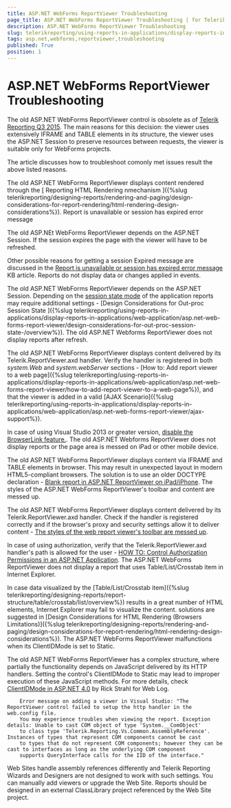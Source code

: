```yaml
---
title: ASP.NET WebForms ReportViewer Troubleshooting
page_title: ASP.NET WebForms ReportViewer Troubleshooting | for Telerik Reporting Documentation
description: ASP.NET WebForms ReportViewer Troubleshooting
slug: telerikreporting/using-reports-in-applications/display-reports-in-applications/web-application/troubleshooting/asp.net-webforms-reportviewer-troubleshooting
tags: asp.net,webforms,reportviewer,troubleshooting
published: True
position: 1
---
```


# ASP.NET WebForms ReportViewer Troubleshooting



The old ASP.NET WebForms ReportViewer control is obsolete as of [Telerik Reporting Q3 2015](http://www.telerik.com/support/whats-new/reporting/release-history/telerik-reporting-q3-2015-version-9-2-15-930).
        The main reasons for this decision: the viewer uses extensively IFRAME and TABLE elements in its structure,
        the viewer uses the ASP.NET Session to preserve resources between requests, the viewer is suitable only for WebForms projects.
      

The  article discusses how to troubleshoot comonly met issues result the above listed reasons.

The old ASP.NET WebForms ReportViewer displays content rendered through the [
          Reporting HTML Rendering nmechanism
        ]({%slug telerikreporting/designing-reports/rendering-and-paging/design-considerations-for-report-rendering/html-rendering-design-considerations%}).
      Report is unavailable or session has expired error message

The old ASP.NEt WebForms ReportViewer depends on the ASP.NET Session.
          If the session expires the page with the viewer will have to be refreshed.
        

Other possible reasons for getting a session Expired message are discussed in the [Report is unavailable or session has expired error message](http://www.telerik.com/support/kb/reporting/deliver-reports-to-any-application/details/report-is-unavailable-or-session-has-expired-error-message) KB article.
        Reports do not display data or changes applied in events.

The old ASP.NET WebForms ReportViewer depends on the ASP.NET Session.
          Depending on the [session state mode](https://msdn.microsoft.com/en-us/library/ms178586.aspx) of the application reports may require
          additional settings - [Design Considerations for Out-proc Session State ]({%slug telerikreporting/using-reports-in-applications/display-reports-in-applications/web-application/asp.net-web-forms-report-viewer/design-considerations-for-out-proc-session-state-/overview%}).
        The old ASP.NET Webforms ReportViewer does not display reports after refresh.

The old ASP.NET WebForms ReportViewer displays content delivered by its Telerik.ReportViewer.axd handler.
          Verify the handler is registered in both *system.Web* and *system.webServer* sections -
          [How to: Add report viewer to a web page]({%slug telerikreporting/using-reports-in-applications/display-reports-in-applications/web-application/asp.net-web-forms-report-viewer/how-to-add-report-viewer-to-a-web-page%}),
          and that the viewer is added in a valid [AJAX Scenario]({%slug telerikreporting/using-reports-in-applications/display-reports-in-applications/web-application/asp.net-web-forms-report-viewer/ajax-support%}).
        

In case of using Visual Studio 2013 or greater version, [disable the BrowserLink feature.](http://www.asp.net/visual-studio/overview/2013/using-browser-link).
        The old ASP.NET Webforms ReportViewer does not display reports or the page area is messed on iPad or other mobile device.

The old ASP.NET WebForms ReportViewer displays content via IFRAME and TABLE elements in browser.
          This may result in unexpected layout in modern HTML5-compliant browsers.
          The solution is to use an older DOCTYPE declaration - [Blank report in ASP.NET ReportViewer on iPad/iPhone](http://www.telerik.com/support/kb/reporting/details/blank-report-in-asp.net-reportviewer-on-ipad-iphone).
        The styles of the ASP.NET WebForms ReportViewer's toolbar and content are messed up. 

The old ASP.NET WebForms ReportViewer displays content delivered by its Telerik.ReportViewer.axd handler.
          Check if the handler is registered correctly and if the browser's proxy and security settings allow it to deliver content - [The styles of the web report viewer's toolbar are messed up](http://www.telerik.com/support/kb/reporting/details/the-styles-of-the-web-report-viewer-s-toolbar-are-messed-up).
        

In case of using authorization, verify that the Telerik.ReportViewer.axd handler's path is allowed for the user - [HOW TO: Control Authorization Permissions in an ASP.NET Application](https://support.microsoft.com/en-us/kb/316871).
        The ASP.NET WebForms ReportViewer does not display a report that uses Table/List/Crosstab item in Internet Explorer.

In case data visualized by the [Table/List/Crosstab item]({%slug telerikreporting/designing-reports/report-structure/table/crosstab/list/overview%})
          results in a great number of HTML elements, Internet Explorer may fail to visualize the content. solutions are suggested in
          [Design Considerations for HTML Rendering (Browsers Limitations)]({%slug telerikreporting/designing-reports/rendering-and-paging/design-considerations-for-report-rendering/html-rendering-design-considerations%}).
        The ASP.NET WebForms ReportViewer malfunctions when its ClientIDMode is set to Static.

The old ASP.NET WebForms ReportViewer has a complex structure,
          where partially the functionality depends on JavaScript delivered by its HTTP handlers.
          Setting the control's ClientIDMode to Static may lead to improper execution of these JavaScript methods. For more details, check
          [ClientIDMode in ASP.NET 4.0](https://weblog.west-wind.com/posts/2009/Nov/07/ClientIDMode-in-ASPNET-40) by Rick Strahl for Web Log.
        
        Error message on adding a viewer in Visual Studio: "The ReportViewer control failed to setup the http handler in the web.config file.
        You may experience troubles when viewing the report. Exception details: Unable to cast COM object of type 'System.__ComObject'
        to class type 'Telerik.Reporting.Vs.Common.AssemblyReference'. Instances of types that represent COM components cannot be cast
        to types that do not represent COM components; however they can be cast to interfaces as long as the underlying COM component
        supports QueryInterface calls for the IID of the interface."
      

Web Sites handle assembly references differently and Telerik Reporting Wizards and Designers are not designed to work with such settings.
          You can manually add viewers or upgrade the Web Site. Reports should be designed in an external ClassLibrary project referenced by the Web Site project.
        
